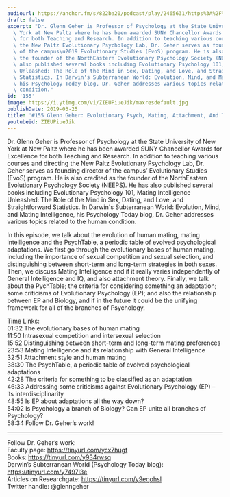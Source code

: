 ```yaml
---
audiourl: https://anchor.fm/s/822ba20/podcast/play/2465631/https%3A%2F%2Fd3ctxlq1ktw2nl.cloudfront.net%2Fproduction%2F2019-1-23%2F10379909-44100-2-e2dd1368f1694.m4a
draft: false
excerpt: "Dr. Glenn Geher is Professor of Psychology at the State University of New\
  \ York at New Paltz where he has been awarded SUNY Chancellor Awards for Excellence\
  \ for both Teaching and Research. In addition to teaching various courses and directing\
  \ the New Paltz Evolutionary Psychology Lab, Dr. Geher serves as founding director\
  \ of the campus\u2019 Evolutionary Studies (EvoS) program. He is also credited as\
  \ the founder of the NorthEastern Evolutionary Psychology Society (NEEPS). He has\
  \ also published several books including Evolutionary Psychology 101, Mating Intelligence\
  \ Unleashed: The Role of the Mind in Sex, Dating, and Love, and Straightforward\
  \ Statistics. In Darwin's Subterranean World: Evolution, Mind, and Mating Intelligence,\
  \ his Psychology Today blog, Dr. Geher addresses various topics related to the human\
  \ condition."
id: '155'
image: https://i.ytimg.com/vi/ZIEUPiueJik/maxresdefault.jpg
publishDate: 2019-03-25
title: '#155 Glenn Geher: Evolutionary Psych, Mating, Attachment, And The PsychTable'
youtubeid: ZIEUPiueJik
---
```

<div class="timelinks">

Dr. Glenn Geher is Professor of Psychology at the State University of New York at New Paltz where he has been awarded SUNY Chancellor Awards for Excellence for both Teaching and Research. In addition to teaching various courses and directing the New Paltz Evolutionary Psychology Lab, Dr. Geher serves as founding director of the campus’ Evolutionary Studies (EvoS) program. He is also credited as the founder of the NorthEastern Evolutionary Psychology Society (NEEPS). He has also published several books including Evolutionary Psychology 101, Mating Intelligence Unleashed: The Role of the Mind in Sex, Dating, and Love, and Straightforward Statistics. In Darwin's Subterranean World: Evolution, Mind, and Mating Intelligence, his Psychology Today blog, Dr. Geher addresses various topics related to the human condition.

In this episode, we talk about the evolution of human mating, mating intelligence and the PsychTable, a periodic table of evolved psychological adaptations. We first go through the evolutionary bases of human mating, including the importance of sexual competition and sexual selection, and distinguishing between short-term and long-term strategies in both sexes. Then, we discuss Mating Intelligence and if it really varies independently of General Intelligence and IQ, and also attachment theory. Finally, we talk about the PychTable; the criteria for considering something an adaptation; some criticisms of Evolutionary Psychology (EP); and also the relationship between EP and Biology, and if in the future it could be the unifying framework for all of the branches of Psychology.

Time Links:  
<time>01:32</time> The evolutionary bases of human mating  
<time>11:50</time> Intrasexual competition and intersexual selection                           
<time>15:52</time> Distinguishing between short-term and long-term mating preferences      
<time>23:53</time> Mating Intelligence and its relationship with General Intelligence                 
<time>32:51</time> Attachment style and human mating              
<time>38:30</time> The PsychTable, a periodic table of evolved psychological adaptations                   
<time>42:28</time> The criteria for something to be classified as an adaptation           
<time>46:33</time> Addressing some criticisms against Evolutionary Psychology (EP) – its interdisciplinarity   
<time>48:55</time> Is EP about adaptations all the way down?  
<time>54:02</time> Is Psychology a branch of Biology? Can EP unite all branches of Psychology?     
<time>58:34</time> Follow Dr. Geher’s work!      

---

Follow Dr. Geher’s work:  
Faculty page: https://tinyurl.com/ycx7hugf  
Books: https://tinyurl.com/y934rwsq  
Darwin’s Subterranean World (Psychology Today blog): https://tinyurl.com/y7497l3e  
Articles on Researchgate: https://tinyurl.com/y9egohsl  
Twitter handle: @glenngeher
</div>

